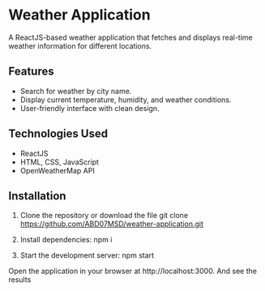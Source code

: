 # Weather Application

A ReactJS-based weather application that fetches and displays real-time weather information for different locations.

## Features
- Search for weather by city name.
- Display current temperature, humidity, and weather conditions.
- User-friendly interface with clean design.

## Technologies Used
- ReactJS
- HTML, CSS, JavaScript
- OpenWeatherMap API

## Installation

1. Clone the repository or download the file
   git clone https://github.com/ABD07MSD/weather-application.git

2. Install dependencies:
   npm i

3. Start the development server:
   npm start

Open the application in your browser at http://localhost:3000. And see the results
